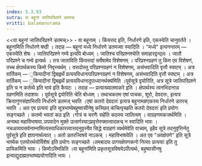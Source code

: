 ```yaml
---
index: 5.3.93
sutra: वा बहूनां जातिपरिप्रश्ने डतमच्
vritti: balamanorama
---
```


<<वा बहूनां जातिपरिप्रश्ने डतमच्>> - वा बहूनाम् । किंयत्तद इति, निर्धारणे इति, एकस्येति चानुवर्तते । बहूनामिति निर्धारणे षष्ठी । तदाह — बहूनां मध्ये निर्धारणे डतमज्वा स्यादिति । "मध्ये" इत्यनन्तरम्  — एकस्येति शेषः । जातिपरिप्रश्ने गम्ये इत्यपि बोध्यम् । जातिश्च परिप्रश्नश्चेति समाहारद्वन्द्लः । जातौ परिप्रश्ने च गम्ये इत्यर्थः । तत्र जाताविति किंयत्तदां सर्वेषामेव विशेषणम् । परिप्रश्नग्रहणं तु किम एव विशेषणं, तच्च क्षेपार्थकस्य किमो निवृत्त्यर्थम् । यत्तदोस्तु परिप्रश्नग्रहणं न विशेषणम्, असंभवादिति वृत्तौ स्पष्टम् । अत्र वार्तिकम् — ॒किमादीनां द्विबह्वर्थे प्रत्ययविधानापरिप्रश्नग्रहणं न विशेषणम्, असंभवादिति वृत्तौ स्पष्टम् । अत्र वार्तिकम् — ॒किमादीनां द्विबह्वर्थे प्रत्ययविधानादुपाध्यानर्थक्य॑मिति ।पूर्वसूत्रे द्वयोरिति, अत्र सूत्रे जातिपरिप्रश्ने इति च न कर्तव्ये इति भाव॑ इति कैयटः । तदाह — प्रत्याख्यातमाकरे इति । क्षेपार्थस्य त्वनभिदानान्न ग्रहणमिति तदाशयः । पूर्वसूत्रे द्वयोरिति चेति बोध्यम् । तथाचकतम एषां पाचकः, शूरो, देवदत्तः, इत्यत्र क्रियागुणसंज्ञाभिरपि निर्धारणे डतमज् भवति ।एषां कतरो देवदत्तः॑ इत्यत्र बहूनाम#एकस्य निर्धारणे डतरच् भवति । अत एव प्रत्ययः॑ इति सूत्रभाष्येबहुष्वासीनेषु कस्छित् कंचित्पृच्छति कतरो देवदत्तः॑ इति प्रयोगः सङ्गच्छते । कतमो भवतां कठ इति ।गोत्रं च चरणैः सहे॑ति कठस्य जातित्वम् । वाग्रहणमकजर्थमिति । अन्यथा महाविभाषया.ञपवादेन मुक्ते उत्सर्गस्याऽप्रवृत्तेरुक्तत्वादकच् न स्वादिति भावः । नचअव्ययसर्वनाम्ना॑मित्यस्याधिकारत्वात्तदनुवृत्त्यैव सिद्धे वाग्रहणं व्यर्थमेवेति वाच्यम्, इहैव सूत्रे तदनुवृत्तिर्नतु पूर्वसूत्रे इति ज्ञापनार्थत्वात् । अतो डतरज्विषये नाऽकच् । महाविभाषयेति । अत एव "अवक्षेपणे" इति सूत्रे भाष्येक एतयोरर्थयोर्विशेषः॑ इति प्रयोगः सङ्गच्छते ।तमबादयः प्रागवक्षेपणकनो नित्याः प्रत्ययाः॑ इति तु प्रायिकमिति भावः । किमोऽस्मिन्निति ।वा बहूना॑मिति प्रकृतसूत्रविषयेऽपीत्यर्थः, बहुष्वासीनषु इत्याद्युदाह्मतभाष्यप्रयोगादिति भावः ।